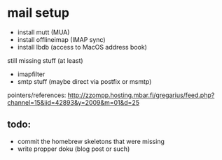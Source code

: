 mail setup
==========

- install mutt (MUA)
- install offlineimap (IMAP sync)
- install lbdb (access to MacOS address book)

still missing stuff (at least)
- imapfilter
- smtp stuff (maybe direct via postfix or msmtp)

pointers/references:
http://zzompp.hosting.mbar.fi/gregarius/feed.php?channel=15&iid=42893&y=2009&m=01&d=25

todo:
-----

- commit the homebrew skeletons that were missing
- write propper doku (blog post or such)
